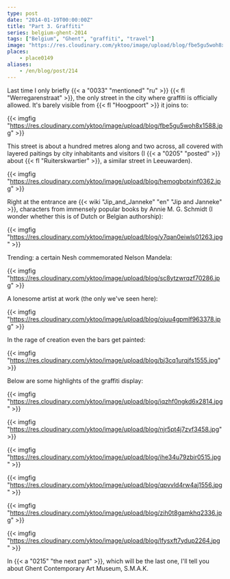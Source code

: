 ```yaml
---
type: post
date: "2014-01-19T00:00:00Z"
title: "Part 3. Graffiti"
series: belgium-ghent-2014
tags: ["Belgium", "Ghent", "graffiti", "travel"]
image: "https://res.cloudinary.com/yktoo/image/upload/blog/fbe5gu5woh8x1588.jpg"
places:
    - place0149
aliases:
    - /en/blog/post/214
---
```


Last time I only briefly {{< a "0033" "mentioned" "ru" >}} {{< fl "Werregarenstraat" >}}, the only street in the city where graffiti is officially allowed. It's barely visible from {{< fl "Hoogpoort" >}} it joins to:

{{< imgfig "https://res.cloudinary.com/yktoo/image/upload/blog/fbe5gu5woh8x1588.jpg" >}}

<!--more-->

This street is about a hundred metres along and two across, all covered with layered paitings by city inhabitants and visitors (I {{< a "0205" "posted" >}} about {{< fl "Ruiterskwartier" >}}, a similar street in Leeuwarden).

{{< imgfig "https://res.cloudinary.com/yktoo/image/upload/blog/hemogbotxinf0362.jpg" >}}

Right at the entrance are {{< wiki "Jip_and_Janneke" "en" "Jip and Janneke" >}}, characters from immensely popular books by Annie M. G. Schmidt (I wonder whether this is of Dutch or Belgian authorship):

{{< imgfig "https://res.cloudinary.com/yktoo/image/upload/blog/y7qan0eiwls01263.jpg" >}}

Trending: a certain Nesh commemorated Nelson Mandela:

{{< imgfig "https://res.cloudinary.com/yktoo/image/upload/blog/sc8ytzwrqzf70286.jpg" >}}

A lonesome artist at work (the only we've seen here):

{{< imgfig "https://res.cloudinary.com/yktoo/image/upload/blog/ojuu4gpmlf963378.jpg" >}}

In the rage of creation even the bars get painted:

{{< imgfig "https://res.cloudinary.com/yktoo/image/upload/blog/bj3cq1urqjfs1555.jpg" >}}

Below are some highlights of the graffiti display:

{{< imgfig "https://res.cloudinary.com/yktoo/image/upload/blog/iqzhf0ngkd6x2814.jpg" >}}

{{< imgfig "https://res.cloudinary.com/yktoo/image/upload/blog/njr5pt4j7zvf3458.jpg" >}}

{{< imgfig "https://res.cloudinary.com/yktoo/image/upload/blog/ihe34u79zbir0515.jpg" >}}

{{< imgfig "https://res.cloudinary.com/yktoo/image/upload/blog/qpvvld4rw4aj1556.jpg" >}}

{{< imgfig "https://res.cloudinary.com/yktoo/image/upload/blog/zih0t8gamkhq2336.jpg" >}}

{{< imgfig "https://res.cloudinary.com/yktoo/image/upload/blog/lfysxft7ydup2264.jpg" >}}

In {{< a "0215" "the next part" >}}, which will be the last one, I'll tell you about Ghent Contemporary Art Museum, S.M.A.K.

